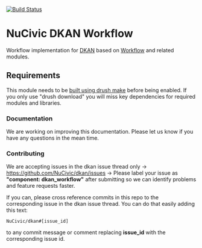 [![Build
Status](https://travis-ci.org/NuCivic/dkan_workflow.svg?branch=master)](https://travis-ci.org/NuCivic/dkan_workflow)

# NuCivic DKAN Workflow

Workflow implementation for [DKAN](https://github.com/NuCivic/dkan) based on
[Workflow](https://www.drupal.org/project/workflow) and related modules.

## Requirements

This module needs to be [built using drush
make](https://github.com/NuCivic/nucivic-process/wiki/Using-drush-make-in-individual-modules)
before being enabled. If you only use "drush download" you will miss key
dependencies for required modules and libraries.

### Documentation
We are working on improving this documentation. Please let us know if you have
any questions in the mean time.

### Contributing

We are accepting issues in the dkan issue thread only ->
https://github.com/NuCivic/dkan/issues -> Please label your issue as
**"component: dkan_workflow"** after submitting so we can identify problems and
feature requests faster.

If you can, please cross reference commits in this repo to the corresponding
issue in the dkan issue thread. You can do that easily adding this text:

```
NuCivic/dkan#[issue_id]
```

to any commit message or comment replacing **issue_id** with the corresponding
issue id.
